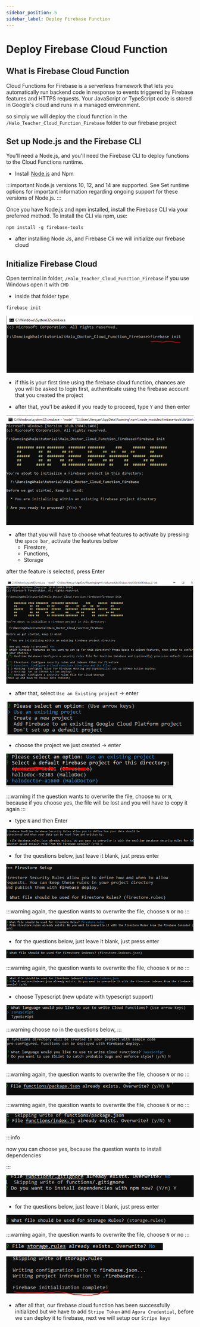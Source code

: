 ```yaml
---
sidebar_position: 5
sidebar_label: Deploy Firebase Function
---
```


# Deploy Firebase Cloud Function

## What is Firebase Cloud Function

Cloud Functions for Firebase is a serverless framework that lets you automatically run backend code in response to events triggered by Firebase features and HTTPS requests. Your JavaScript or TypeScript code is stored in Google's cloud and runs in a managed environment.

so simply we will deploy the cloud function in the `/Halo_Teacher_Cloud_Function_Firebase` folder to our firebase project

## Set up Node.js and the Firebase CLI

You'll need a Node.js, and you'll need the Firebase CLI to deploy functions to the Cloud Functions runtime.

- Install [Node.js](https://nodejs.org/en/download/) and Npm

:::important
Node.js versions 10, 12, and 14 are supported. See Set runtime options for important information regarding ongoing support for these versions of Node.js.
:::

Once you have Node.js and npm installed, install the Firebase CLI via your preferred method. To install the CLI via npm, use:

```
npm install -g firebase-tools
```

- after installing Node Js, and Firebase Cli we will initialize our firebase cloud

## Initialize Firebase Cloud

Open terminal in folder, `/Halo_Teacher_Cloud_Function_Firebase` if you use Windows open it with `CMD`

- inside that folder type

```
firebase init
```

![Example banner](./assets/firebase1.PNG)

- if this is your first time using the firebase cloud function, chances are you will be asked to login first, authenticate using the firebase account that you created the project

- after that, you'l be asked if you ready to proceed, type `Y` and then enter

![Example banner](./assets/firebase2.PNG)

- after that you will have to choose what features to activate by pressing the `space bar`, activate the features below
  - Firestore,
  - Functions,
  - Storage

after the feature is selected, press Enter

![Example banner](./assets/firebase3.PNG)

- after that, select `Use an Existing project` -> enter

![Example banner](./assets/firebase4.PNG)

- choose the project we just created -> enter

![Example banner](./assets/firebase5.PNG)

:::warning
if the question wants to overwrite the file, choose `No` or `N`, because if you choose yes, the file will be lost and you will have to copy it again
:::

- type `N` and then Enter

![Example banner](./assets/firebase6.PNG)

- for the questions below, just leave it blank, just press enter

![Example banner](./assets/firebase7.PNG)

:::warning
again, the question wants to overwrite the file, choose `N` or no
:::

![Example banner](./assets/firebase8.PNG)

- for the questions below, just leave it blank, just press enter

![Example banner](./assets/firebase9.PNG)

:::warning
again, the question wants to overwrite the file, choose `N` or no
:::

![Example banner](./assets/firebase10.PNG)

- choose Typescript (new update with typescript support)

![Example banner](./assets/firebase11.PNG)

:::warning
choose no in the questions below,
:::

![Example banner](./assets/firebase12.PNG)

:::warning
again, the question wants to overwrite the file, choose `N` or no
:::

![Example banner](./assets/firebase13.PNG)

:::warning
again, the question wants to overwrite the file, choose `N` or no
:::

![Example banner](./assets/firebase14.PNG)

:::info

now you can choose yes, because the question wants to install dependencies

:::

![Example banner](./assets/firebase15.PNG)

- for the questions below, just leave it blank, just press enter

![Example banner](./assets/firebase16.PNG)

:::warning
again, the question wants to overwrite the file, choose `N` or no
:::

![Example banner](./assets/firebase17.PNG)

![Example banner](./assets/firebase18.PNG)

- after all that, our firebase cloud function has been successfully initialized but we have to add `Stripe Token` and `Agora Credential`, before we can deploy it to firebase, next we will setup our `Stripe keys`
